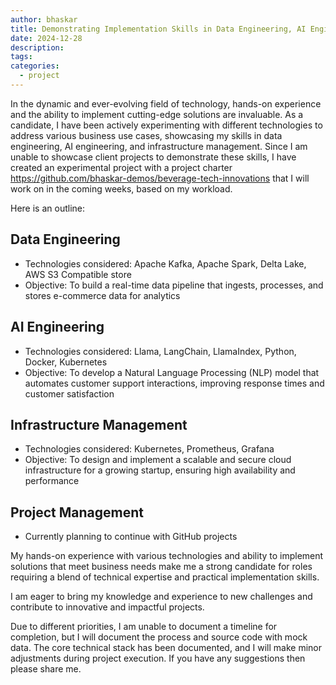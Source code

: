 ```yaml
---
author: bhaskar
title: Demonstrating Implementation Skills in Data Engineering, AI Engineering, and Infrastructure Management
date: 2024-12-28
description:
tags:
categories:
  - project
---
```


In the dynamic and ever-evolving field of technology, hands-on experience and the ability to implement cutting-edge solutions are invaluable. As a candidate, I have been actively experimenting with different technologies to address various business use cases, showcasing my skills in data engineering, AI engineering, and infrastructure management. Since I am unable to showcase client projects to demonstrate these skills, I have created an experimental project with a project charter https://github.com/bhaskar-demos/beverage-tech-innovations  that I will work on in the coming weeks, based on my workload.


Here is an outline:

## Data Engineering

- Technologies considered: Apache Kafka, Apache Spark, Delta Lake, AWS S3 Compatible store
- Objective: To build a real-time data pipeline that ingests, processes, and stores e-commerce data for analytics

## AI Engineering

- Technologies considered: Llama, LangChain, LlamaIndex, Python, Docker, Kubernetes
- Objective: To develop a Natural Language Processing (NLP) model that automates customer support interactions, improving response times and customer satisfaction

## Infrastructure Management

- Technologies considered: Kubernetes, Prometheus, Grafana
- Objective: To design and implement a scalable and secure cloud infrastructure for a growing startup, ensuring high availability and performance

## Project Management

- Currently planning to continue with GitHub projects


My hands-on experience with various technologies and ability to implement solutions that meet business needs make me a strong candidate for roles requiring a blend of technical expertise and practical implementation skills.

I am eager to bring my knowledge and experience to new challenges and contribute to innovative and impactful projects.

Due to different priorities, I am unable to document a timeline for completion, but I will document the process and source code with mock data. The core technical stack has been documented, and I will make minor adjustments during project execution. If you have any suggestions then please share me.
